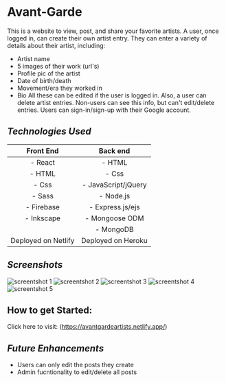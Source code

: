 # **Avant-Garde**

This is a website to view, post, and share your favorite artists. A user, once logged in, can create their own artist entry. They can enter a variety of details about their artist, including:
- Artist name
- 5 images of their work (url's)
- Profile pic of the artist
- Date of birth/death
- Movement/era they worked in
- Bio
All these can be edited if the user is logged in. Also, a user can delete artist entries. Non-users can see this info, but can't edit/delete entries. Users can sign-in/sign-up with their Google account.

## *Technologies Used*
|       Front End      |       Back end      |
|:--------------------:|:-------------------:|
| - React              | - HTML              |
| - HTML               | - Css               |
| - Css                | - JavaScript/jQuery |
| - Sass               | - Node.js           |
| - Firebase           | - Express.js/ejs    |
| - Inkscape           | - Mongoose ODM      |
|                      | - MongoDB           |
| Deployed on  Netlify | Deployed on  Heroku |

## *Screenshots*
![screentshot 1](/assets/Screenshot1.png)
![screentshot 2](/assets/Screenshot2.png)
![screentshot 3](/assets/Screenshot3.png)
![screentshot 4](/assets/Screenshot4.png)
![screentshot 5](/assets/Screenshot5.png)

## How to get Started:
Click here to visit: (https://avantgardeartists.netlify.app/)

## *Future Enhancements*
- Users can only edit the posts they create
- Admin fucntionality to edit/delete all posts
